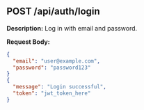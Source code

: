 ## POST /api/auth/login  
**Description:** Log in with email and password.  

**Request Body:**  
```json
{
  "email": "user@example.com",
  "password": "password123"
}
{
  "message": "Login successful",
  "token": "jwt_token_here"
}
